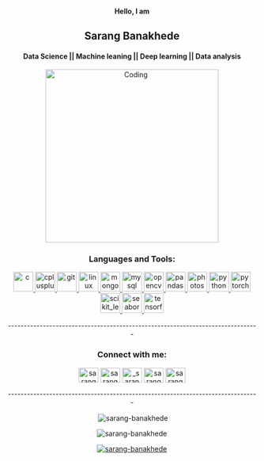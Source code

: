 <!DOCTYPE html>
<html lang="en">
<head>
</head>
<body data-spy="scroll" data-target=".navbar" data-offset="40" id="home" >
    <header class="header" >
        <div class="container"> 
            <div class="header-content" back align="center">
                <h4 class="header-subtitle" >Hello, I am</h4>
                <h2 class="header-subtitle">Sarang Banakhede</h2>
                <h4 class="header-mono" >Data Science || Machine leaning || Deep learning || Data analysis </h4>
            </div>
            <div align="center">
                <img  alt="Coding" width="350" src="https://cdn.dribbble.com/users/1162077/screenshots/3848914/programmer.gif">
                <h3 align="center">Languages and Tools:</h3>
                                 <p align="center"> 
                                 <a href="https://www.cprogramming.com/" target="_blank" rel="noreferrer"> <img src="https://brandeps.com/logo-download/C/C-logo-vector-01.svg" alt="c" width="40" height="40"/> </a> 
                                 <a href="https://www.w3schools.com/cpp/" target="_blank" rel="noreferrer"> <img src="https://brandeps.com/logo-download/C/C++-logo-vector-01.svg" alt="cplusplus" width="40" height="40"/> </a>
                                 <a href="https://git-scm.com/" target="_blank" rel="noreferrer"> <img src="https://www.vectorlogo.zone/logos/git-scm/git-scm-icon.svg" alt="git" width="40" height="40"/> </a> 
                                 <a href="https://www.linux.org/" target="_blank" rel="noreferrer"> <img src="https://brandeps.com/icon-download/L/Linux-icon-vector-02.svg" alt="linux" width="40" height="40"/> </a> 
                                 <a href="https://www.mongodb.com/" target="_blank" rel="noreferrer"> <img src="https://brandeps.com/logo-download/M/MongoDB-logo-vector-01.svg" alt="mongodb" width="40" height="40"/> </a>
                                 <a href="https://www.mysql.com/" target="_blank" rel="noreferrer"> <img src="https://brandeps.com/logo-download/M/MySQL-logo-vector-01.svg" alt="mysql" width="40" height="40"/> </a> 
                                 <a href="https://opencv.org/" target="_blank" rel="noreferrer"> <img src="https://www.vectorlogo.zone/logos/opencv/opencv-icon.svg" alt="opencv" width="40" height="40"/> </a> 
                                 <a href="https://pandas.pydata.org/" target="_blank" rel="noreferrer"> <img src="https://brandeps.com/logo-download/P/Panda-logo-vector-01.svg" alt="pandas" width="40" height="40"/> </a> 
                                 <a href="https://www.photoshop.com/en" target="_blank" rel="noreferrer"> <img src="https://brandeps.com/logo-download/A/Adobe-Photoshop-CC-logo-vector-01.svg" alt="photoshop" width="40" height="40"/> </a> 
                                 <a href="https://www.python.org" target="_blank" rel="noreferrer"> <img src="https://brandeps.com/icon-download/P/Python-icon-vector-04.svg" alt="python" width="40" height="40"/> </a>
                                 <a href="https://pytorch.org/" target="_blank" rel="noreferrer"> <img src="https://www.vectorlogo.zone/logos/pytorch/pytorch-icon.svg" alt="pytorch" width="40" height="40"/> </a> 
                                 <a href="https://scikit-learn.org/" target="_blank" rel="noreferrer"> <img src="https://upload.wikimedia.org/wikipedia/commons/0/05/Scikit_learn_logo_small.svg" alt="scikit_learn" width="40" height="40"/> </a> 
                                 <a href="https://seaborn.pydata.org/" target="_blank" rel="noreferrer"> <img src="https://seaborn.pydata.org/_images/logo-mark-lightbg.svg" alt="seaborn" width="40" height="40"/> </a> 
                                 <a href="https://www.tensorflow.org" target="_blank" rel="noreferrer"> <img src="https://www.vectorlogo.zone/logos/tensorflow/tensorflow-icon.svg" alt="tensorflow" width="40" height="40"/> </a> </p>
                                 <p align="center"> -------------------------------------------------------------------------------</p> 
                <h3 align="center">Connect with me:</h3>
                                 <p align="center">
                                 <a href="[www.linkedin.com/in/sarang-banakhede-79327823a](https://www.linkedin.com/in/sarang-banakhede-79327823a/)" target="blank"><img align="center" src="https://brandeps.com/icon-download/L/Linkedin-icon-vector-13.svg" alt="sarang banakhede" height="30" width="40" /></a>
                                 <a href="https://kaggle.com/sarang banakhede" target="blank"><img align="center" src="https://cdn4.iconfinder.com/data/icons/logos-and-brands/512/189_Kaggle_logo_logos-512.png" alt="sarang banakhede" height="30" width="40" /></a>
                                 <a href="https://instagram.com/_sarang_this_side_" target="blank"><img align="center" src="https://brandeps.com/logo-download/I/Instagram-Icon-logo-vector-01.svg" alt="_sarang_this_side_" height="30" width="40" /></a>
                                 <a href="https://www.codechef.com/users/sarang_2002" target="blank"><img align="center" src="https://cdn.jsdelivr.net/npm/simple-icons@3.1.0/icons/codechef.svg" alt="sarang_2002" height="30" width="40" /></a>
                                 <a href="https://www.hackerrank.com/sarangbanakhede1" target="blank"><img align="center" src="https://upload.wikimedia.org/wikipedia/commons/thumb/4/40/HackerRank_Icon-1000px.png/800px-HackerRank_Icon-1000px.png" alt="sarangbanakhede1" height="30" width="40" /></a>
                                 </p>
                                 <p align="center">-------------------------------------------------------------------------------</p>       
                                 <p>&nbsp;<img align="center" src="https://github-readme-stats.vercel.app/api?username=sarang-banakhede&show_icons=true&locale=en" alt="sarang-banakhede" /></p>
                                 <p><img align="center" src="https://github-readme-streak-stats.herokuapp.com/?user=sarang-banakhede&" alt="sarang-banakhede" /></p>
                                 <p align="center"> <a href="https://github.com/ryo-ma/github-profile-trophy"><img src="https://github-profile-trophy.vercel.app/?username=sarang-banakhede" alt="sarang-banakhede" /></a> </p>                      
                </div>
    </header>
</body>
</html>
